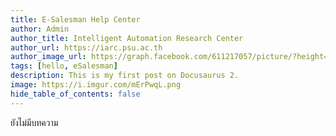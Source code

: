 ```yaml
---
title: E-Salesman Help Center
author: Admin
author_title: Intelligent Automation Research Center
author_url: https://iarc.psu.ac.th
author_image_url: https://graph.facebook.com/611217057/picture/?height=200&width=200
tags: [hello, eSalesman]
description: This is my first post on Docusaurus 2.
image: https://i.imgur.com/mErPwqL.png
hide_table_of_contents: false
---
```


ยังไม่มีบทความ
